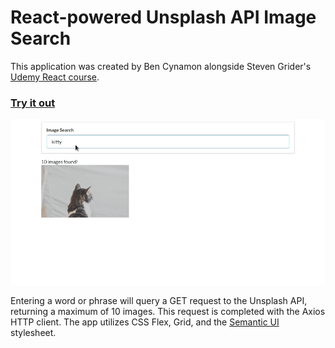 # React-powered Unsplash API Image Search

This application was created by Ben Cynamon alongside Steven Grider's [Udemy React course](https://www.udemy.com/react-redux).

### [Try it out](http://cynamonster.github.io/react-image-search)

![gif](src/youtube-react.gif "gif")

Entering a word or phrase will query a GET request to the Unsplash API, returning a maximum of 10 images.
This request is completed with the Axios HTTP client.
The app utilizes CSS Flex, Grid, and the [Semantic UI](http://semantic-ui.com) stylesheet.
